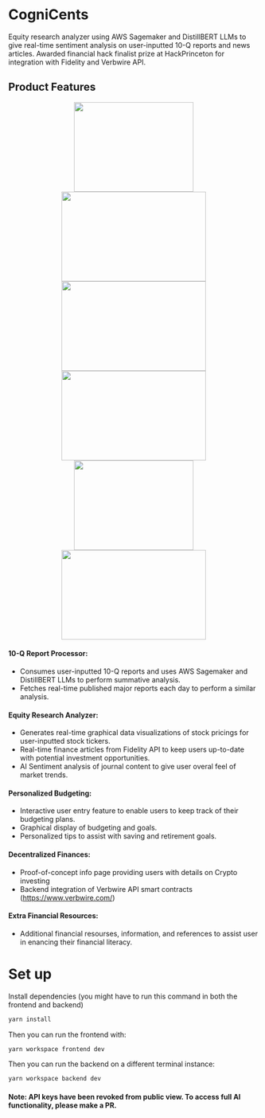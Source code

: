 # CogniCents 

Equity research analyzer using AWS Sagemaker and DistillBERT LLMs to give real-time sentiment analysis on user-inputted 10-Q reports and news articles. Awarded financial hack finalist prize at HackPrinceton for integration with Fidelity and Verbwire API.

## Product Features

<div align="center">
  <img src="https://github.com/unapt/CogniCents/assets/64095665/13d6dd71-dc38-4aa5-abac-4fd715a33158" height="180" width="240" />
  <img src="https://github.com/unapt/CogniCents/assets/64095665/7330600a-66d0-4bc2-8709-650b7a51d2ee" height="180" width="290" />
  <img src="https://github.com/unapt/CogniCents/assets/64095665/c75db1df-f217-4ed2-b7c3-fe48eb8d2d3b" height="180" width="290" />
</div>

<div align="center">
  <img src="https://github.com/unapt/CogniCents/assets/64095665/89efd6fc-76aa-4cd8-b734-019f7f425339" height="180" width="290" />
  <img src="https://github.com/unapt/CogniCents/assets/64095665/50a0f310-49c9-4064-8b48-fb026e3d4d66" height="180" width="240" />
  <img src="https://github.com/unapt/CogniCents/assets/64095665/1055a643-980d-4848-9c5b-9c28acd39da1" height="180" width="290" />
</div>

#### 10-Q Report Processor: 
- Consumes user-inputted 10-Q reports and uses AWS Sagemaker and DistillBERT LLMs to perform summative analysis.
- Fetches real-time published major reports each day to perform a similar analysis.

#### Equity Research Analyzer:
- Generates real-time graphical data visualizations of stock pricings for user-inputted stock tickers.
- Real-time finance articles from Fidelity API to keep users up-to-date with potential investment opportunities.
- AI Sentiment analysis of journal content to give user overal feel of market trends.

#### Personalized Budgeting:
- Interactive user entry feature to enable users to keep track of their budgeting plans.
- Graphical display of budgeting and goals.
- Personalized tips to assist with saving and retirement goals.

#### Decentralized Finances:
- Proof-of-concept info page providing users with details on Crypto investing
- Backend integration of Verbwire API smart contracts (https://www.verbwire.com/)

#### Extra Financial Resources:
- Additional financial resourses, information, and references to assist user in enancing their financial literacy.

# Set up

Install dependencies (you might have to run this command in both the frontend and backend)

```bash
yarn install
```

Then you can run the frontend with:

```bash
yarn workspace frontend dev
```

Then you can run the backend on a different terminal instance:

```bash
yarn workspace backend dev
```


#### Note: API keys have been revoked from public view. To access full AI functionality, please make a PR.
